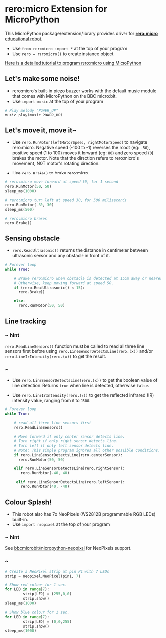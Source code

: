 # rero:micro Extension for MicroPython

This MicroPython package/extension/library provides driver for [**rero:micro** educational robot](https://www.cytron.io/p-rero-micro-coding-robot-incl.-micro-bit?tracking=b-py).<br />

* Use ``from reromicro import *`` at the top of your program
* Use ``rero = reromicro()`` to create instance object

[Here is a detailed tutorial to program rero:micro using MicroPython](https://www.hackster.io/bhavithiran97/program-micro-bit-mobile-robot-with-python-1-colour-splash-d8c823)

## Let's make some noise!

* rero:micro's built-in piezo buzzer works with the default music module that comes with MicroPython on the BBC micro:bit.
* Use ``import music`` at the top of your program

```python
# Play melody "POWER_UP"
music.play(music.POWER_UP)
```

## Let's move it, move it~

* Use ``rero.RunMotor(leftMotorSpeed, rightMotorSpeed)`` to navigate rero:micro. Negative speed (-100 to -1) reverses the robot (eg: ``-50``), positive speed (1 to 100) moves it forward (eg: ``80``) and zero speed (``0``) brakes the motor. Note that the direction refers to rero:micro's movement, NOT motor's rotating direction.

* Use ``rero.Brake()`` to brake rero:micro.

```python
# rero:micro move forward at speed 50, for 1 second
rero.RunMotor(50, 50)
sleep_ms(1000)

# rero:micro turn left at speed 30, for 500 miliseconds
rero.RunMotor(-30, 30)
sleep_ms(500)

# rero:micro brakes
rero.Brake()
```

## Sensing obstacle

* ``rero.ReadUltrasonic()`` returns the distance in centimeter between ultrasonic sensor and any obstacle in front of it.

```python
# Forever loop
while True:

    # Brake rero:micro when obstacle is detected at 15cm away or nearer.
    # Otherwise, keep moving forward at speed 50.
    if (rero.ReadUltrasonic() < 15):
      rero.Brake()

    else:
      rero.RunMotor(50, 50)

```

## Line tracking

### ~ hint
``rero.ReadLineSensors()`` function must be called to read all three line sensors first before using ``rero.LineSensorDetectsLine(rero.(x))`` and/or ``rero.LineIrIntensity(rero.(x))`` to get the result.
### ~

* Use ``rero.LineSensorDetectsLine(rero.(x))`` to get the boolean value of line detection. Returns ``true`` when line is detected, otherwise ``false``.

* Use ``rero.LineIrIntensity(rero.(x))`` to get the reflected infrared (IR) intensity value, ranging from ``0`` to ``1500``.

```python
# Forever loop
while True:

    # read all three line sensors first
    rero.ReadLineSensors()

    # Move forward if only center sensor detects line.
    # Turn right if only right sensor detects line.
    # Turn left if only left sensor detects line.
    # Note: This simple program ignores all other possible conditions.
    if rero.LineSensorDetectsLine(rero.centerSensor):
      rero.RunMotor(50, 50)

    elif rero.LineSensorDetectsLine(rero.rightSensor):
       rero.RunMotor(-40, 40)

     elif rero.LineSensorDetectsLine(rero.leftSensor):
       rero.RunMotor(40, -40)

```

## Colour Splash!

* This robot also has 7x NeoPixels (WS2812B programmable RGB LEDs) built-in.
* Use ``import neopixel`` at the top of your program

### ~ hint
See [bbcmicrobit/micropython-neopixel](https://microbit-micropython.readthedocs.io/en/latest/neopixel.html#module-neopixel) for NeoPixels support.
### ~

```python
# Create a NeoPixel strip at pin P1 with 7 LEDs
strip = neopixel.NeoPixel(pin1, 7)

# Show red colour for 1 sec.
for LED in range(7):
        strip[LED] = (255,0,0)
        strip.show()
sleep_ms(1000)

# Show blue colour for 1 sec.
for LED in range(7):
        strip[LED] = (0,0,255)
        strip.show()
sleep_ms(1000)

```
